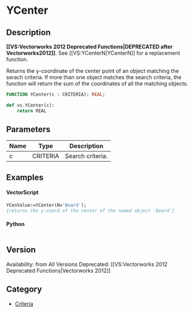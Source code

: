 # YCenter

## Description
<b>[[VS:Vectorworks 2012 Deprecated Functions|DEPRECATED after Vectorworks2012]]</b>. See [[VS:YCenterN|YCenterN]] for a replacement function.


Returns the y-coordinate of the center point of an object matching the serach criteria. If more than one object matches the search criteria, the function will return the sum of the coordinates of all the matching objects.

```pascal
FUNCTION YCenter(c : CRITERIA): REAL;
```

```python
def vs.YCenter(c):
    return REAL
```

## Parameters
|Name|Type|Description|
|---|---|---|
|c|CRITERIA|Search criteria.|

## Examples
#### VectorScript ####
```pascal
YCenValue:=YCenter(N='Board');
{returns the y-coord of the center of the named object 'Board'}
```
#### Python ####
```python

```

## Version
Availability: from All Versions
Deprecated: [[VS:Vectorworks 2012 Deprecated Functions|Vectorworks 2012]]

## Category
* [Criteria](../Categories/Criteria.md)
